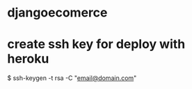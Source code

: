 # djangoecomerce


# create ssh key for deploy with heroku
$ ssh-keygen -t rsa -C "email@domain.com"

